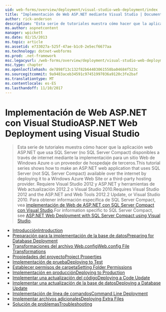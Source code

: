 ```yaml
---
uid: web-forms/overview/deployment/visual-studio-web-deployment/index
title: "Implementación de Web ASP.NET mediante Visual Studio | Documentos de Microsoft"
author: rick-anderson
description: "Esta serie de tutoriales muestra cómo hacer que la aplicación web ASP.NET que usa SQL Server (no SQL Server Compact) disponibles a través de internet mediante la implementación de t..."
ms.author: aspnetcontent
manager: wpickett
ms.date: 02/15/2013
ms.topic: article
ms.assetid: e733027a-525f-47ae-b1c0-2e5ecf6677aa
ms.technology: dotnet-webforms
ms.prod: .net-framework
msc.legacyurl: /web-forms/overview/deployment/visual-studio-web-deployment
msc.type: chapter
ms.openlocfilehash: de7898f13c132f82b64403061558ba04684f523c
ms.sourcegitcommit: 9a9483aceb34591c97451997036a9120c3fe2baf
ms.translationtype: MT
ms.contentlocale: es-ES
ms.lasthandoff: 11/10/2017
---
```

<a name="aspnet-web-deployment-using-visual-studio"></a><span data-ttu-id="7cb65-103">Implementación de Web ASP.NET con Visual Studio</span><span class="sxs-lookup"><span data-stu-id="7cb65-103">ASP.NET Web Deployment using Visual Studio</span></span>
====================
> <span data-ttu-id="7cb65-104">Esta serie de tutoriales muestra cómo hacer que la aplicación web ASP.NET que usa SQL Server (no SQL Server Compact) disponibles a través de internet mediante la implementación para un sitio Web de Windows Azure o un proveedor de hospedaje de terceros.</span><span class="sxs-lookup"><span data-stu-id="7cb65-104">This tutorial series shows how to make an ASP.NET web application that uses SQL Server (not SQL Server Compact) available over the internet by deploying it to a Windows Azure Web Site or a third-party hosting provider.</span></span> <span data-ttu-id="7cb65-105">Requiere Visual Studio 2012 y ASP.NET y herramientas de Web actualización 2012.2 o Visual Studio 2010.</span><span class="sxs-lookup"><span data-stu-id="7cb65-105">Requires Visual Studio 2012 and the ASP.NET and Web Tools 2012.2 Update, or Visual Studio 2010.</span></span> <span data-ttu-id="7cb65-106">Para obtener información específica de SQL Server Compact, vea [implementación de Web de ASP.NET con SQL Server Compact con Visual Studio](../../older-versions-getting-started/deployment-to-a-hosting-provider/deployment-to-a-hosting-provider-introduction-1-of-12.md).</span><span class="sxs-lookup"><span data-stu-id="7cb65-106">For information specific to SQL Server Compact, see [ASP.NET Web Deployment with SQL Server Compact using Visual Studio](../../older-versions-getting-started/deployment-to-a-hosting-provider/deployment-to-a-hosting-provider-introduction-1-of-12.md).</span></span>


- [<span data-ttu-id="7cb65-107">Introducción</span><span class="sxs-lookup"><span data-stu-id="7cb65-107">Introduction</span></span>](introduction.md)
- [<span data-ttu-id="7cb65-108">Preparación para la implementación de la base de datos</span><span class="sxs-lookup"><span data-stu-id="7cb65-108">Preparing for Database Deployment</span></span>](preparing-databases.md)
- [<span data-ttu-id="7cb65-109">Transformaciones del archivo Web.config</span><span class="sxs-lookup"><span data-stu-id="7cb65-109">Web.config File Transformations</span></span>](web-config-transformations.md)
- [<span data-ttu-id="7cb65-110">Propiedades del proyecto</span><span class="sxs-lookup"><span data-stu-id="7cb65-110">Project Properties</span></span>](project-properties.md)
- [<span data-ttu-id="7cb65-111">Implementación de prueba</span><span class="sxs-lookup"><span data-stu-id="7cb65-111">Deploying to Test</span></span>](deploying-to-iis.md)
- [<span data-ttu-id="7cb65-112">Establecer permisos de carpeta</span><span class="sxs-lookup"><span data-stu-id="7cb65-112">Setting Folder Permissions</span></span>](setting-folder-permissions.md)
- [<span data-ttu-id="7cb65-113">Implementación en producción</span><span class="sxs-lookup"><span data-stu-id="7cb65-113">Deploying to Production</span></span>](deploying-to-production.md)
- [<span data-ttu-id="7cb65-114">Implementar una actualización del código</span><span class="sxs-lookup"><span data-stu-id="7cb65-114">Deploying a Code Update</span></span>](deploying-a-code-update.md)
- [<span data-ttu-id="7cb65-115">Implementar una actualización de la base de datos</span><span class="sxs-lookup"><span data-stu-id="7cb65-115">Deploying a Database Update</span></span>](deploying-a-database-update.md)
- [<span data-ttu-id="7cb65-116">Implementación de línea de comandos</span><span class="sxs-lookup"><span data-stu-id="7cb65-116">Command Line Deployment</span></span>](command-line-deployment.md)
- [<span data-ttu-id="7cb65-117">Implementar archivos adicionales</span><span class="sxs-lookup"><span data-stu-id="7cb65-117">Deploying Extra Files</span></span>](deploying-extra-files.md)
- [<span data-ttu-id="7cb65-118">Solución de problemas</span><span class="sxs-lookup"><span data-stu-id="7cb65-118">Troubleshooting</span></span>](troubleshooting.md)
